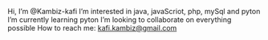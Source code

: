Hi, I’m @Kambiz-kafi
I’m interested in java, javaScriot, php, mySql and pyton
I’m currently learning pyton
I’m looking to collaborate on everything possible
How to reach me: kafi.kambiz@gmail.com

<!---
Kambiz-kafi/Kambiz-kafi is a ✨ special ✨ repository because its `README.md` (this file) appears on your GitHub profile.
You can click the Preview link to take a look at your changes.
--->
